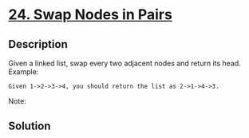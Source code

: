 # [24. Swap Nodes in Pairs](https://leetcode.com/problems/swap-nodes-in-pairs)

## Description

Given a linked list, swap every two adjacent nodes and return its head.
Example:
```
Given 1->2->3->4, you should return the list as 2->1->4->3.
```
Note:
## Solution

